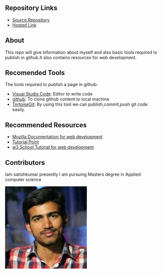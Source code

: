 
##  Repository Links
- [Source Repository](https://github.com/mandapallisatish64/about-me)
- [Hosted Link](https://mandapallisatish64.github.io/about-me/)

## About
  
  This repo will give information about myself and also basic tools required to publish in github.It also contains resources for web development.
  
## Recomended Tools
 
 The tools required to publish a page in github:
 
 - [Visual Studio Code](https://visualstudio.microsoft.com/downloads/): Editor to write code
 - [github](https://desktop.github.com/): To clone github content to local machine
 - [TortoiseGit](https://tortoisegit.org/download/): By using this tool we can publish,commit,push git code easily.
 
## Recommended Resources
 
 - [Mozilla Documentation for web development](https://developer.mozilla.org/en-US/docs/Learn)
 - [Tutorial Point](https://www.tutorialspoint.com/internet_technologies/websites_development.htm)
 - [w3 School Tutorial for web development](https://www.w3schools.com/whatis/)
 
 ## Contributors
 
 Iam satishkumar presently I am pursuing Masters degree in Applied computer science
 
  ![](satishkumar.jpg)
